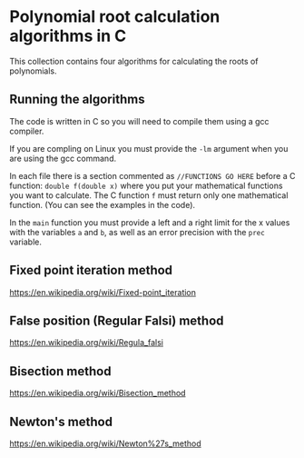 # Polynomial root calculation algorithms in C

This collection contains four algorithms for calculating the roots of polynomials.

## Running the algorithms
The code is written in C so you will need to compile them using a gcc compiler.

If you are compling on Linux you must provide the `-lm` argument when you are using the gcc command.

In each file there is a section commented as `//FUNCTIONS GO HERE` before a C function: `double f(double x)` where you put your mathematical functions you want to calculate. The C function `f` must return only one mathematical function. (You can see the examples in the code).

In the `main` function you must provide a left and a right limit for the x values with the variables `a` and `b`, as well as an error precision with the `prec` variable.

## Fixed point iteration method
https://en.wikipedia.org/wiki/Fixed-point_iteration

## False position (Regular Falsi) method
https://en.wikipedia.org/wiki/Regula_falsi


## Bisection method
https://en.wikipedia.org/wiki/Bisection_method

## Newton's method

https://en.wikipedia.org/wiki/Newton%27s_method


